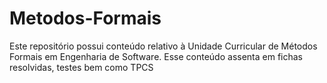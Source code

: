 # Metodos-Formais

Este repositório possui conteúdo relativo à Unidade Curricular de Métodos Formais em Engenharia de Software. Esse conteúdo assenta em fichas resolvidas, testes bem como TPCS
